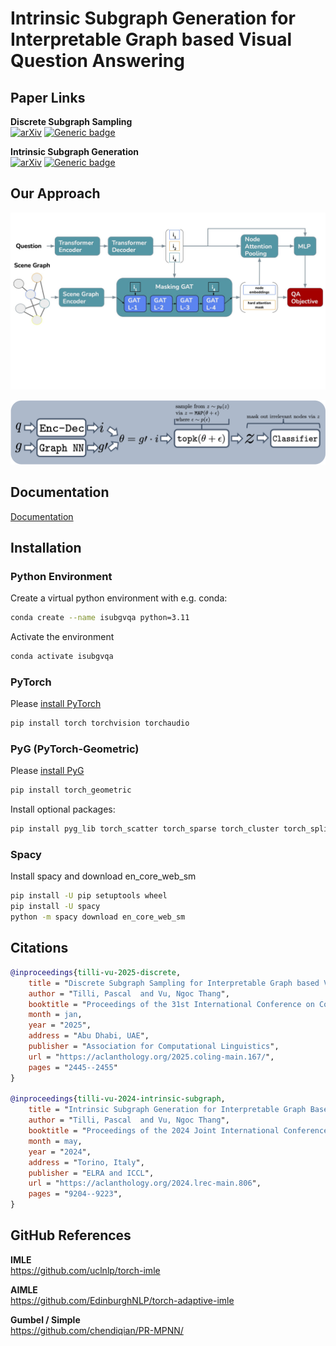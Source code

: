 # Intrinsic Subgraph Generation for Interpretable Graph based Visual Question Answering

## Paper Links

**Discrete Subgraph Sampling** \
[![arXiv](https://img.shields.io/badge/arXiv-2412.08263-b31b1b.svg?style=flat)](https://arxiv.org/abs/2412.08263)
[![Generic badge](https://img.shields.io/badge/COLING-Link-GREEN.svg)](https://aclanthology.org/2025.coling-main.167/)

**Intrinsic Subgraph Generation** \
[![arXiv](https://img.shields.io/badge/arXiv-2403.17647-b31b1b.svg?style=flat)](https://arxiv.org/abs/2403.17647)
[![Generic badge](https://img.shields.io/badge/LREC_COLING-Link-GREEN.svg)](https://aclanthology.org/2024.lrec-main.806)

## Our Approach
![Architecture](./Architecture.jpg)

![Approach](./figures/approach.png)

## Documentation
[Documentation](https://intrinsic-subgraph-generation-for-interpretable-graph-based-vis.readthedocs.io/en/latest/index.html)

## Installation
### Python Environment
Create a virtual python environment with e.g. conda:
```bash
conda create --name isubgvqa python=3.11
```
Activate the environment
```bash
conda activate isubgvqa
```
### PyTorch
Please [install PyTorch](https://pytorch.org/get-started/locally/)
```bash
pip install torch torchvision torchaudio
```

### PyG (PyTorch-Geometric)
Please [install PyG](https://pytorch-geometric.readthedocs.io/en/latest/install/installation.html) 
```bash
pip install torch_geometric
```
Install optional packages:
```bash
pip install pyg_lib torch_scatter torch_sparse torch_cluster torch_spline_conv -f https://data.pyg.org/whl/torch-2.2.0+cu121.html
```

### Spacy
Install spacy and download en_core_web_sm
```bash
pip install -U pip setuptools wheel
pip install -U spacy
python -m spacy download en_core_web_sm
```

## Citations
```bibtex
@inproceedings{tilli-vu-2025-discrete,
    title = "Discrete Subgraph Sampling for Interpretable Graph based Visual Question Answering",
    author = "Tilli, Pascal  and Vu, Ngoc Thang",
    booktitle = "Proceedings of the 31st International Conference on Computational Linguistics",
    month = jan,
    year = "2025",
    address = "Abu Dhabi, UAE",
    publisher = "Association for Computational Linguistics",
    url = "https://aclanthology.org/2025.coling-main.167/",
    pages = "2445--2455"
}

@inproceedings{tilli-vu-2024-intrinsic-subgraph,
    title = "Intrinsic Subgraph Generation for Interpretable Graph Based Visual Question Answering",
    author = "Tilli, Pascal  and Vu, Ngoc Thang",
    booktitle = "Proceedings of the 2024 Joint International Conference on Computational Linguistics, Language Resources and Evaluation (LREC-COLING 2024)",
    month = may,
    year = "2024",
    address = "Torino, Italy",
    publisher = "ELRA and ICCL",
    url = "https://aclanthology.org/2024.lrec-main.806",
    pages = "9204--9223",
}
```

## GitHub References
**IMLE** \
https://github.com/uclnlp/torch-imle

**AIMLE** \
https://github.com/EdinburghNLP/torch-adaptive-imle

**Gumbel / Simple** \
https://github.com/chendiqian/PR-MPNN/
